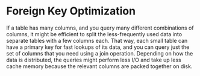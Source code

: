 # Foreign Key Optimization

If a table has many columns, and you query many different combinations of columns, it might be efficient to split the less-frequently used data into separate tables with a few columns each. That way, each small table can have a primary key for fast lookups of its data, and you can query just the set of columns that you need using a join operation. Depending on how the data is distributed, the queries might perform less I/O and take up less cache memory because the relevant columns are packed together on disk.
